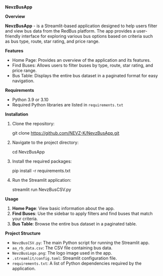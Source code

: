 **NevzBusApp**

**Overview**

**NevzBusApp** - is a Streamlit-based application designed to help users filter and view bus data from the RedBus platform. The app provides a user-friendly interface for exploring various bus options based on criteria such as bus type, route, star rating, and price range.

**Features**

- Home Page: Provides an overview of the application and its features.
- Find Buses: Allows users to filter buses by type, route, star rating, and price range.
- Bus Table: Displays the entire bus dataset in a paginated format for easy navigation.

**Requirements**

- Python 3.9 or 3.10
- Required Python libraries are listed in `requirements.txt`

**Installation**

1. Clone the repository:

    git clone https://github.com/NEVZ-K/NevzBusApp.git

2. Navigate to the project directory:

    cd NevzBusApp

3. Install the required packages:

    pip install -r requirements.txt

4. Run the Streamlit application:

    streamlit run NevzBusCSV.py

**Usage**

1. **Home Page**: View basic information about the app.
2. **Find Buses**: Use the sidebar to apply filters and find buses that match your criteria.
3. **Bus Table**: Browse the entire bus dataset in a paginated table.

**Project Structure**

- `NevzBusCSV.py`: The main Python script for running the Streamlit app.
- `aa_rb_data.csv`: The CSV file containing bus data.
- `NevzBusLogo.png`: The logo image used in the app.
- `.streamlit/config.toml`: Streamlit configuration file.
- `requirements.txt`: A list of Python dependencies required by the application.
